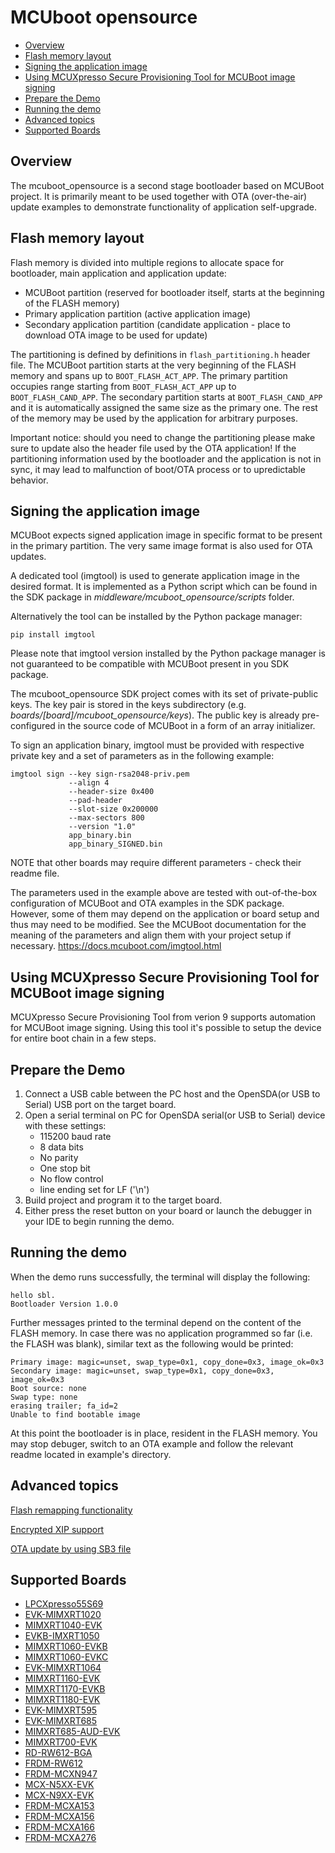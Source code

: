 # MCUboot opensource

- [Overview](#overview)
- [Flash memory layout](#flash-memory-layout)
- [Signing the application image](#signing-the-application-image)
- [Using MCUXpresso Secure Provisioning Tool for MCUBoot image signing](#using-mcuxpresso-secure-provisioning-tool-for-mcuboot-image-signing)
- [Prepare the Demo](#prepare-the-demo)
- [Running the demo](#running-the-demo)
- [Advanced topics](#advanced-topics)
- [Supported Boards](#supported-boards)

## Overview

The mcuboot_opensource is a second stage bootloader based on MCUBoot project. It is primarily meant to be used together with OTA (over-the-air) update examples
to demonstrate functionality of application self-upgrade.

## Flash memory layout

Flash memory is divided into multiple regions to allocate space for bootloader, main application
and application update:

 - MCUBoot partition (reserved for bootloader itself, starts at the beginning of the FLASH memory)
 - Primary application partition (active application image)
 - Secondary application partition (candidate application - place to download OTA image to be used for update)

The partitioning is defined by definitions in `flash_partitioning.h` header file.
The MCUBoot partition starts at the very beginning of the FLASH memory and spans up to `BOOT_FLASH_ACT_APP`.
The primary partition occupies range starting from `BOOT_FLASH_ACT_APP` up to `BOOT_FLASH_CAND_APP`.
The secondary partition starts at `BOOT_FLASH_CAND_APP` and it is automatically assigned the same size as the primary one.
The rest of the memory may be used by the application for arbitrary purposes.

Important notice: should you need to change the partitioning please make sure to update also the header file used by the OTA application!
If the partitioning information used by the bootloader and the application is not in sync, it may lead to malfunction of boot/OTA process or to upredictable behavior.

## Signing the application image

MCUBoot expects signed application image in specific format to be present in the primary partition.
The very same image format is also used for OTA updates.

A dedicated tool (imgtool) is used to generate application image in the desired format.
It is implemented as a Python script which can be found in the SDK package in *middleware/mcuboot_opensource/scripts* folder.

Alternatively the tool can be installed by the Python package manager:

    pip install imgtool

Please note that imgtool version installed by the Python package manager is not guaranteed to be compatible with MCUBoot present in you SDK package.

The mcuboot_opensource SDK project comes with its set of private-public keys.
The key pair is stored in the keys subdirectory (e.g. *boards/[board]/mcuboot_opensource/keys*).
The public key is already pre-configured in the source code of MCUBoot in a form of an array initializer.

To sign an application binary, imgtool must be provided with respective private key and a set of parameters as in the following example:

    imgtool sign --key sign-rsa2048-priv.pem
	             --align 4
	             --header-size 0x400
                 --pad-header
	             --slot-size 0x200000
	             --max-sectors 800
	             --version "1.0"
	             app_binary.bin
	             app_binary_SIGNED.bin 

NOTE that other boards may require different parameters - check their readme file.

The parameters used in the example above are tested with out-of-the-box configuration of MCUBoot and OTA examples in the SDK package.
However, some of them may depend on the application or board setup and thus may need to be modified.
See the MCUBoot documentation for the meaning of the parameters and align them with your project setup if necessary.
https://docs.mcuboot.com/imgtool.html

## Using MCUXpresso Secure Provisioning Tool for MCUBoot image signing

MCUXpresso Secure Provisioning Tool from verion 9 supports automation for MCUBoot image signing. Using this tool
it's possible to setup the device for entire boot chain in a few steps.

## Prepare the Demo

1.  Connect a USB cable between the PC host and the OpenSDA(or USB to Serial) USB port on the target board.
2.  Open a serial terminal on PC for OpenSDA serial(or USB to Serial) device with these settings:
    - 115200 baud rate
    - 8 data bits
    - No parity
    - One stop bit
    - No flow control
    - line ending set for LF ('\n')
3.  Build project and program it to the target board.
4.  Either press the reset button on your board or launch the debugger in your IDE to begin running the demo.

## Running the demo

When the demo runs successfully, the terminal will display the following:

    hello sbl.
    Bootloader Version 1.0.0

Further messages printed to the terminal depend on the content of the FLASH memory. In case there was no application programmed so far (i.e. the FLASH was blank), similar text as the following would be printed:

    Primary image: magic=unset, swap_type=0x1, copy_done=0x3, image_ok=0x3
    Secondary image: magic=unset, swap_type=0x1, copy_done=0x3, image_ok=0x3
    Boot source: none
    Swap type: none
    erasing trailer; fa_id=2
    Unable to find bootable image
        
At this point the bootloader is in place, resident in the FLASH memory. You may stop debuger, switch to an OTA example and follow the relevant readme located in example's directory.

## Advanced topics

[Flash remapping functionality](../_docs/flash_remap_readme.md)

[Encrypted XIP support](../_docs/encrypted_xip_readme.md)

[OTA update by using SB3 file](../_docs/sb3_readme.md)

## Supported Boards

- [LPCXpresso55S69](../../_boards/lpcxpresso55s69/ota_examples/mcuboot_opensource/example_board_readme.md)
- [EVK-MIMXRT1020](../../_boards/evkmimxrt1020/ota_examples/mcuboot_opensource/example_board_readme.md)
- [MIMXRT1040-EVK](../../_boards/evkmimxrt1040/ota_examples/mcuboot_opensource/example_board_readme.md)
- [EVKB-IMXRT1050](../../_boards/evkbimxrt1050/ota_examples/mcuboot_opensource/example_board_readme.md)
- [MIMXRT1060-EVKB](../../_boards/evkbmimxrt1060/ota_examples/mcuboot_opensource/example_board_readme.md)
- [MIMXRT1060-EVKC](../../_boards/evkcmimxrt1060/ota_examples/mcuboot_opensource/example_board_readme.md)
- [EVK-MIMXRT1064](../../_boards/evkmimxrt1064/ota_examples/mcuboot_opensource/example_board_readme.md)
- [MIMXRT1160-EVK](../../_boards/evkmimxrt1160/ota_examples/mcuboot_opensource/example_board_readme.md)
- [MIMXRT1170-EVKB](../../_boards/evkbmimxrt1170/ota_examples/mcuboot_opensource/example_board_readme.md)
- [MIMXRT1180-EVK](../../_boards/evkmimxrt1180/ota_examples/mcuboot_opensource/example_board_readme.md)
- [EVK-MIMXRT595](../../_boards/evkmimxrt595/ota_examples/mcuboot_opensource/example_board_readme.md)
- [EVK-MIMXRT685](../../_boards/evkmimxrt685/ota_examples/mcuboot_opensource/example_board_readme.md)
- [MIMXRT685-AUD-EVK](../../_boards/mimxrt685audevk/ota_examples/mcuboot_opensource/example_board_readme.md)
- [MIMXRT700-EVK](../../_boards/mimxrt700evk/ota_examples/mcuboot_opensource/example_board_readme.md)
- [RD-RW612-BGA](../../_boards/rdrw612bga/ota_examples/mcuboot_opensource/example_board_readme.md)
- [FRDM-RW612](../../_boards/frdmrw612/ota_examples/mcuboot_opensource/example_board_readme.md)
- [FRDM-MCXN947](../../_boards/frdmmcxn947/ota_examples/mcuboot_opensource/example_board_readme.md)
- [MCX-N5XX-EVK](../../_boards/mcxn5xxevk/ota_examples/mcuboot_opensource/example_board_readme.md)
- [MCX-N9XX-EVK](../../_boards/mcxn9xxevk/ota_examples/mcuboot_opensource/example_board_readme.md)
- [FRDM-MCXA153](../../_boards/frdmmcxa153/ota_examples/mcuboot_opensource/example_board_readme.md)
- [FRDM-MCXA156](../../_boards/frdmmcxa156/ota_examples/mcuboot_opensource/example_board_readme.md)
- [FRDM-MCXA166](../../_boards/frdmmcxa166/ota_examples/mcuboot_opensource/example_board_readme.md)
- [FRDM-MCXA276](../../_boards/frdmmcxa276/ota_examples/mcuboot_opensource/example_board_readme.md)